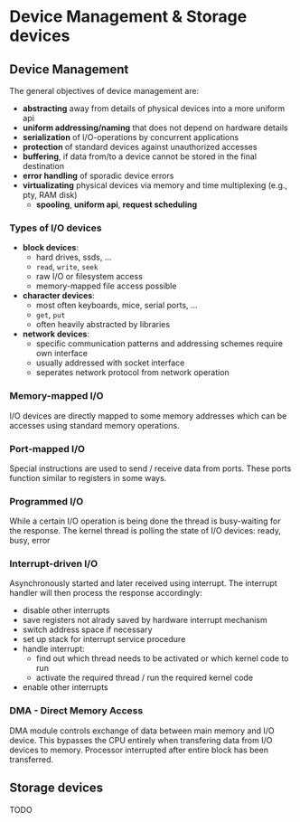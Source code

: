 # Device Management & Storage devices

## Device Management

The general objectives of device management are:

- **abstracting** away from details of physical devices into a more uniform api
- **uniform addressing/naming** that does not depend on hardware details
- **serialization** of I/O-operations by concurrent applications
- **protection** of standard devices against unauthorized accesses
- **buffering**, if data from/to a device cannot be stored in the final destination
- **error handling** of sporadic device errors
- **virtualizating** physical devices via memory and time multiplexing (e.g., pty, RAM disk)
  - **spooling**, **uniform api**, **request scheduling**

### Types of I/O devices

- **block devices**:
  - hard drives, ssds, ...
  - `read`, `write`, `seek`
  - raw I/O or filesystem access
  - memory-mapped file access possible
- **character devices**:
  - most often keyboards, mice, serial ports, ...
  - `get`, `put`
  - often heavily abstracted by libraries
- **network devices**:
  - specific communication patterns and addressing schemes require own interface
  - usually addressed with socket interface
  - seperates network protocol from network operation

### Memory-mapped I/O

I/O devices are directly mapped to some memory addresses which can be accesses using standard memory operations.


### Port-mapped I/O

Special instructions are used to send / receive data from ports.
These ports function similar to registers in some ways.


### Programmed I/O

While a certain I/O operation is being done the thread is busy-waiting for the response.
The kernel thread is polling the state of I/O devices: ready, busy, error


### Interrupt-driven I/O

Asynchronously started and later received using interrupt.
The interrupt handler will then process the response accordingly:
- disable other interrupts
- save registers not alrady saved by hardware interrupt mechanism
- switch address space if necessary
- set up stack for interrupt service procedure
- handle interrupt:
  - find out which thread needs to be activated or which kernel code to run
  - activate the required thread / run the required kernel code
- enable other interrupts

### DMA - Direct Memory Access

DMA module controls exchange of data between main memory and I/O device.
This bypasses the CPU entirely when transfering data from I/O devices to memory.
Processor interrupted after entire block has been transferred.


## Storage devices

TODO

